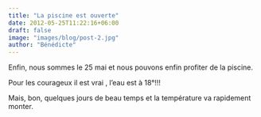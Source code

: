 ```yaml
---
title: "La piscine est ouverte"
date: 2012-05-25T11:22:16+06:00
draft: false
image: "images/blog/post-2.jpg"
author: "Bénédicte"
---
```


Enfin, nous sommes le 25 mai et nous pouvons enfin profiter de la piscine.

Pour les courageux il est vrai , l’eau est à 18°!!!

Mais, bon, quelques jours de beau temps et la température va rapidement monter.
